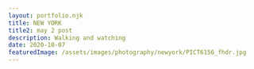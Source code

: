 ```yaml
---
layout: portfolio.njk
title: NEW YORK
title2: may 2 post
description: Walking and watching
date: 2020-10-07
featuredImage: /assets/images/photography/newyork/PICT6156_fhdr.jpg
---
```


<div class="row">
	<div class="column large-3">
		<img src="../../assets/images/photography/newyork/PICT5298_fhdr.jpg" alt="">
	</div>
	<div class="column large-3">
		<img src="../../assets/images/photography/newyork/PICT5298_fhdr.jpg" alt="">
	</div>
	<div class="column large-3">
		<img src="../../assets/images/photography/newyork/PICT5298_fhdr.jpg" alt="">
	</div>
	<div class="column large-3">
		<img src="../../assets/images/photography/newyork/PICT5298_fhdr.jpg" alt="">
	</div>

</div>

<div class="row">
	<div class="column large-3">
		<img src="../../assets/images/photography/newyork/PICT6156_fhdr.jpg" alt="">
	</div>
	<div class="column large-3">
		<img src="../../assets/images/photography/newyork/PICT6156_fhdr.jpg" alt="">
	</div>
	<div class="column large-3">
		<img src="../../assets/images/photography/newyork/PICT6156_fhdr.jpg" alt="">
	</div>
	<div class="column large-3">
		<img src="../../assets/images/photography/newyork/PICT6156_fhdr.jpg" alt="">
	</div>

</div>
<div class="row">
	<div class="column large-2">
		<img src="../../assets/images/photography/newyork/PICT5470_fhdr.jpg" alt="">
	</div>
	<div class="column large-2">
		<img src="../../assets/images/photography/newyork/PICT5470_fhdr.jpg" alt="">
	</div>
	<div class="column large-2">
		<img src="../../assets/images/photography/newyork/PICT5470_fhdr.jpg" alt="">
	</div>
	<div class="column large-2">
		<img src="../../assets/images/photography/newyork/PICT5470_fhdr.jpg" alt="">
	</div>
	<div class="column large-2">
		<img src="../../assets/images/photography/newyork/PICT5470_fhdr.jpg" alt="">
	</div>
	<div class="column large-2">
		<img src="../../assets/images/photography/newyork/PICT5470_fhdr.jpg" alt="">
	</div>
</div>
<div class="row">
	<div class="column large-3">
		<img src="../../assets/images/photography/newyork/PICT6349_fhdr.jpg" alt="">
	</div>
	<div class="column large-3">
		<img src="../../assets/images/photography/newyork/PICT6349_fhdr.jpg" alt="">
	</div>
	<div class="column large-3">
		<img src="../../assets/images/photography/newyork/PICT6349_fhdr.jpg" alt="">
	</div>
	<div class="column large-3">
		<img src="../../assets/images/photography/newyork/PICT6349_fhdr.jpg" alt="">
	</div>

</div>
<div class="row">
	<div class="column large-2">
		<img src="../../assets/images/photography/newyork/PICT5470_fhdr.jpg" alt="">
	</div>
	<div class="column large-2">
		<img src="../../assets/images/photography/newyork/PICT5470_fhdr.jpg" alt="">
	</div>
	<div class="column large-2">
		<img src="../../assets/images/photography/newyork/PICT5470_fhdr.jpg" alt="">
	</div>
	<div class="column large-2">
		<img src="../../assets/images/photography/newyork/PICT5470_fhdr.jpg" alt="">
	</div>
	<div class="column large-2">
		<img src="../../assets/images/photography/newyork/PICT5470_fhdr.jpg" alt="">
	</div>
	<div class="column large-2">
		<img src="../../assets/images/photography/newyork/PICT5470_fhdr.jpg" alt="">
	</div>
</div>
<div class="row">
	<div class="column large-3">
		<img src="../../assets/images/photography/newyork/PICT4749.jpg" alt="">
	</div>
	<div class="column large-3">
		<img src="../../assets/images/photography/newyork/PICT4750.jpg" alt="">
	</div>
	<div class="column large-3">
		<img src="../../assets/images/photography/newyork/PICT4751.jpg" alt="">
	</div>
	<div class="column large-3">
		<img src="../../assets/images/photography/newyork/PICT4752.jpg" alt="">
	</div>
</div>
<div class="row">
	<div class="column large-3">
		<img src="../../assets/images/photography/newyork/PICT5464.jpg" alt="">
	</div>
	<div class="column large-3">
		<img src="../../assets/images/photography/newyork/PICT5471.jpg" alt="">
	</div>
	<div class="column large-3">
		<img src="../../assets/images/photography/newyork/PICT5472.jpg" alt="">
	</div>
	<div class="column large-3">
		<img src="../../assets/images/photography/newyork/PICT5473.jpg" alt="">
	</div>
</div>
<div class="row">
	<div class="column large-3">
		<img src="../../assets/images/photography/newyork/PICT6152.jpg" alt="">
	</div>
	<div class="column large-3">
		<img src="../../assets/images/photography/newyork/PICT6154.jpg" alt="">
	</div>
	<div class="column large-3">
		<img src="../../assets/images/photography/newyork/PICT6166.jpg" alt="">
	</div>
	<div class="column large-3">
		<img src="../../assets/images/photography/newyork/PICT9146.jpg" alt="">
	</div>
</div>

